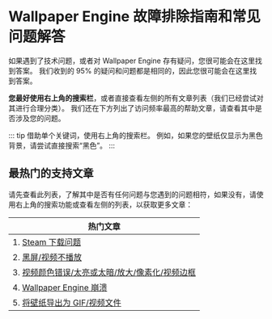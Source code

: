 # Wallpaper Engine 故障排除指南和常见问题解答
如果遇到了技术问题，或者对 Wallpaper Engine 存有疑问，您很可能会在这里找到答案。 我们收到的 95% 的疑问和问题都是相同的，因此您很可能会在这里找到答案。

**您最好使用右上角的搜索栏**，或者直接查看左侧的所有文章列表（我们已经尝试对其进行合理分类）。 我们还在下方列出了访问频率最高的帮助文章，请查看其中是否涉及您的问题。

::: tip 借助单个关键词，使用右上角的搜索栏。 例如，如果您的壁纸仅显示为黑色背景，请尝试直接搜索“黑色”。 :::

## 最热门的支持文章

请先查看此列表，了解其中是否有任何问题与您遇到的问题相符，如果没有，请使用右上角的搜索功能或查看左侧的列表，以获取更多文章：

| **热门文章**                                             |
| ---------------------------------------------------- |
| 1. [Steam 下载问题](steam/download.html)                 |
| 2. [黑屏/视频不播放](noshow/notplaying.html)                |
| 3. [视频颜色错误/太亮或太暗/放大/像素化/视频边框](videos/artifacts.html) |
| 4. [Wallpaper Engine 崩溃](crash/application)          |
| 5. [将壁纸导出为 GIF/视频文件](general/export)                 |